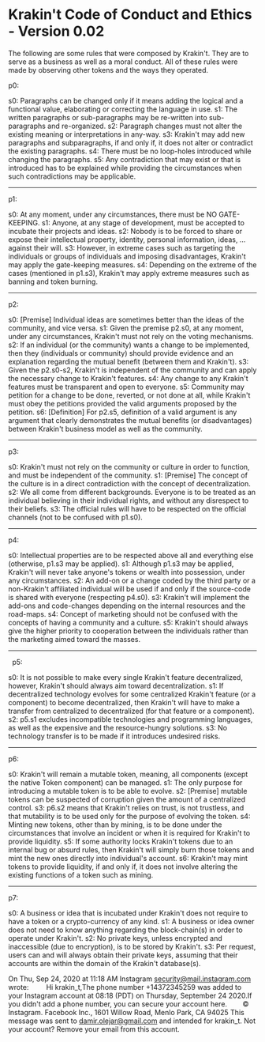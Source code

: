 # Krakin't Code of Conduct and Ethics - Version 0.02

The following are some rules that were composed by Krakin't. They are to serve as a business as well as a moral conduct. All of these rules were made by observing other tokens and the ways they operated.

p0:

s0: Paragraphs can be changed only if it means adding the logical and a functional value, elaborating or correcting the language in use.
s1: The written paragraphs or sub-paragraphs may be re-written into sub-paragraphs and re-organized.
s2: Paragraph changes must not alter the existing meaning or interpretations in any-way. 
s3: Krakin't may add new paragraphs and subparagraphs, if and only if, it does not alter or contradict the existing paragraphs.
s4: There must be no loop-holes introduced while changing the paragraphs.
s5: Any contradiction that may exist or that is introduced has to be explained while providing the circumstances when such contradictions may be applicable.

------------------------------------------------------------------------------------------------

p1:

s0: At any moment, under any circumstances, there must be NO GATE-KEEPING.
s1: Anyone, at any stage of development, must be accepted to incubate their projects and ideas.
s2: Nobody is to be forced to share or expose their intellectual property, identity, personal information, ideas, … against their will.
s3: However, in extreme cases such as targeting the individuals or groups of individuals and imposing disadvantages, Krakin't may apply the gate-keeping measures.
s4: Depending on the extreme of the cases (mentioned in p1.s3), Krakin't may apply extreme measures such as banning and token burning.

------------------------------------------------------------------------------------------------

p2:

s0: [Premise] Individual ideas are sometimes better than the ideas of the community, and vice versa.
s1: Given the premise p2.s0, at any moment, under any circumstances, Krakin't must not rely on the voting mechanisms.
s2: If an individual (or the community) wants a change to be implemented, then they (individuals or community) should provide evidence and an explanation regarding the mutual benefit (between them and Krakin't).
s3: Given the p2.s0-s2, Krakin't is independent of the community and can apply the necessary change to Krakin't features.
s4: Any change to any Krakin't features must be transparent and open to everyone.
s5: Community may petition for a change to be done, reverted, or not done at all, while Krakin't must obey the petitions provided the valid arguments proposed by the petition.
s6: [Definition] For p2.s5, definition of a valid argument is any argument that clearly demonstrates the mutual benefits (or disadvantages) between Krakin't business model as well as the community.

------------------------------------------------------------------------------------------------

p3:

s0: Krakin't must not rely on the community or culture in order to function, and must be independent of the community.
s1: [Premise] The concept of the culture is in a direct contradiction with the concept of decentralization. 
s2: We all come from different backgrounds. Everyone is to be treated as an individual believing in their individual rights, and without any disrespect to their beliefs.
s3: The official rules will have to be respected on the official channels (not to be confused with p1.s0).

------------------------------------------------------------------------------------------------

p4:

s0: Intellectual properties are to be respected above all and everything else (otherwise, p1.s3 may be applied).
s1: Although p1.s3 may be applied, Krakin't will never take anyone's tokens or wealth into possession, under any circumstances.
s2: An add-on or a change coded by the third party or a non-Krakin't affiliated individual will be used if and only if the source-code is shared with everyone (respecting p4.s0).
s3: Krakin't will implement the add-ons and code-changes depending on the internal resources and the road-maps.
s4: Concept of marketing should not be confused with the concepts of having a community and a culture. 
s5: Krakin't should always give the higher priority to cooperation between the individuals rather than the marketing aimed toward the masses.

------------------------------------------------------------------------------------------------
  
p5:

s0: It is not possible to make every single Krakin't feature decentralized, however, Krakin't should always aim toward decentralization. 
s1: If decentralized technology evolves for some centralized Krakin't feature (or a component) to become decentralized, then Krakin't will have to make a transfer from centralized to decentralized (for that feature or a component).
s2: p5.s1 excludes incompatible technologies and programming languages, as well as the expensive and the resource-hungry solutions. 
s3: No technology transfer is to be made if it introduces undesired risks.

------------------------------------------------------------------------------------------------

p6:

s0: Krakin't will remain a mutable token, meaning, all components (except the native Token component) can be managed. 
s1: The only purpose for introducing a mutable token is to be able to evolve. 
s2: [Premise] mutable tokens can be suspected of corruption given the amount of a centralized control.
s3: p6.s2 means that Krakin't relies on trust, is not trustless, and that mutability is to be used only for the purpose of evolving the token.
s4: Minting new tokens, other than by mining, is to be done under the circumstances that involve an incident or when it is required for Krakin't to provide liquidity. 
s5: If some authority locks Krakin't tokens due to an internal bug or absurd rules, then Krakin't will simply burn those tokens and mint the new ones directly into individual's account. 
s6: Krakin't may mint tokens to provide liquidity, if and only if, it does not involve altering the existing functions of a token such as mining. 

------------------------------------------------------------------------------------------------

p7:

s0: A business or idea that is incubated under Krakin't does not require to have a token or a crypto-currency of any kind.
s1: A business or idea owner does not need to know anything regarding the block-chain(s) in order to operate under Krakin't.
s2: No private keys, unless encrypted and inaccessible (due to encryption), is to be stored by Krakin't.
s3: Per request, users can and will always obtain their private keys, assuming that their accounts are within the domain of the Krakin't database(s).




On Thu, Sep 24, 2020 at 11:18 AM Instagram <security@mail.instagram.com> wrote:
        Hi krakin_t,The phone number +14372345259 was added to your Instagram account at 08:18 (PDT) on Thursday, September 24 2020.If you didn't add a phone number, you can secure your account here.        
© Instagram. Facebook Inc., 1601 Willow Road, Menlo Park, CA 94025
This message was sent to damir.olejar@gmail.com and intended for krakin_t. Not your account? Remove your email from this account.
     
